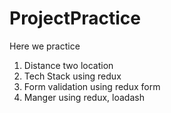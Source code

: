 # ProjectPractice

Here we practice  
1. Distance two location 
2. Tech Stack using redux  
3. Form validation using redux form 
4. Manger using redux, loadash 
